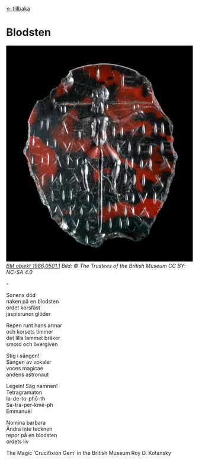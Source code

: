 [← tillbaka](README.md)  

# Blodsten

![blodsten](blodsten.jpg)  
_[ΒΜ objekt 1986,0501.1](https://www.britishmuseum.org/collection/object/H_1986-0501-1)
Bild: © The Trustees of the British Museum CC BY-NC-SA 4.0_

\-

Sonens död  
naken på en blodsten  
ordet korsfäst  
jaspisrunor glöder

Repen runt hans armar  
och korsets timmer  
det lilla lammet bräker  
smord och övergiven  

Stig i sången!  
Sången av vokaler  
voces magicae    
andens astronaut  

Legein! Säg namnen!  
Tetragramaton  
Ia-de-to-phō-th  
Sa-tra-per-kmē-ph  
Emmanuēl

Nomina barbara  
Ändra inte tecknen  
repor på en blodsten  
ordets liv


The Magic ‘Crucifixion Gem’
in the British Museum
Roy D. Kotansky